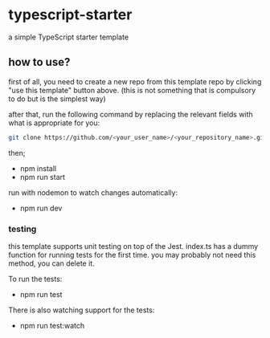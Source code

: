 # typescript-starter
a simple TypeScript starter template

## how to use?
first of all, you need to create a new repo from this template repo by clicking "use this template" button above. (this is not something that is compulsory to do but is the simplest way)

after that, run the following command by replacing the relevant fields with what is appropriate for you:

```bash
git clone https://github.com/<your_user_name>/<your_repository_name>.git
```

then;
- npm install
- npm run start

run with nodemon to watch changes automatically:
- npm run dev

### testing
this template supports unit testing on top of the Jest. index.ts has a dummy function for running tests for the first time. you may probably not need this method, you can delete it.

To run the tests:
- npm run test

There is also watching support for the tests:
- npm run test:watch